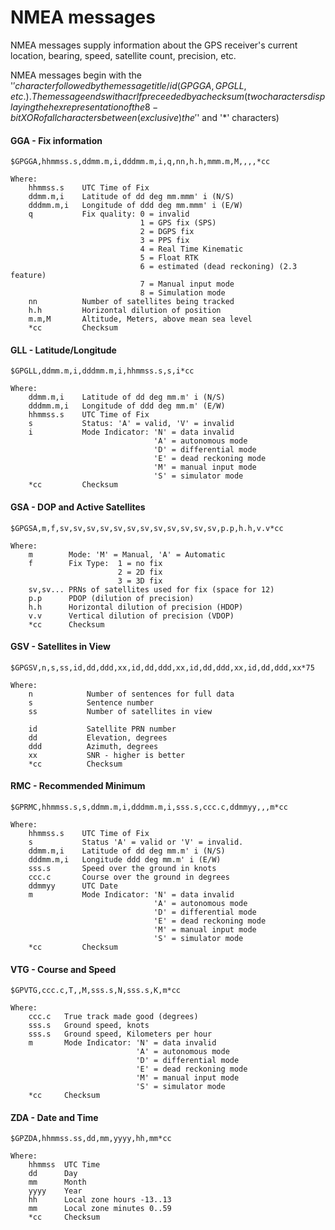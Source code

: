 # NMEA messages

NMEA messages supply information about the GPS receiver's current location, bearing, speed, satellite count, precision, etc.

NMEA messages begin with the '$' character followed by the message title/id (GPGGA, GPGLL, etc.). The message ends with a crlf preceeded by a checksum (two characters displaying the hex representation of the 8-bit XOR of all characters between (exclusive) the '$' and '\*' characters)

#### GGA - Fix information

```
$GPGGA,hhmmss.s,ddmm.m,i,dddmm.m,i,q,nn,h.h,mmm.m,M,,,,*cc

Where:
    hhmmss.s    UTC Time of Fix
    ddmm.m,i    Latitude of dd deg mm.mmm' i (N/S)
    dddmm.m,i   Longitude of ddd deg mm.mmm' i (E/W)
    q           Fix quality: 0 = invalid
                             1 = GPS fix (SPS)
                             2 = DGPS fix
                             3 = PPS fix
    	                     4 = Real Time Kinematic
    	                     5 = Float RTK
                             6 = estimated (dead reckoning) (2.3 feature)
	                         7 = Manual input mode
	                         8 = Simulation mode
    nn          Number of satellites being tracked
    h.h         Horizontal dilution of position
    m.m,M       Altitude, Meters, above mean sea level
    *cc         Checksum
```

#### GLL - Latitude/Longitude

```
$GPGLL,ddmm.m,i,dddmm.m,i,hhmmss.s,s,i*cc

Where:
    ddmm.m,i    Latitude of dd deg mm.m' i (N/S)
    dddmm.m,i   Longitude of ddd deg mm.m' (E/W)
    hhmmss.s    UTC Time of Fix
    s           Status: 'A' = valid, 'V' = invalid
    i           Mode Indicator: 'N' = data invalid
                                'A' = autonomous mode
                                'D' = differential mode
                                'E' = dead reckoning mode
                                'M' = manual input mode
                                'S' = simulator mode
    *cc         Checksum
```

#### GSA - DOP and Active Satellites

```
$GPGSA,m,f,sv,sv,sv,sv,sv,sv,sv,sv,sv,sv,sv,sv,p.p,h.h,v.v*cc

Where:
    m        Mode: 'M' = Manual, 'A' = Automatic
    f        Fix Type:  1 = no fix
                        2 = 2D fix
                        3 = 3D fix
    sv,sv... PRNs of satellites used for fix (space for 12)
    p.p      PDOP (dilution of precision)
    h.h      Horizontal dilution of precision (HDOP)
    v.v      Vertical dilution of precision (VDOP)
    *cc      Checksum
```

#### GSV - Satellites in View

```
$GPGSV,n,s,ss,id,dd,ddd,xx,id,dd,ddd,xx,id,dd,ddd,xx,id,dd,ddd,xx*75

Where:
    n            Number of sentences for full data
    s            Sentence number
    ss           Number of satellites in view

    id           Satellite PRN number
    dd           Elevation, degrees
    ddd          Azimuth, degrees
    xx           SNR - higher is better
    *cc          Checksum
```

#### RMC - Recommended Minimum

```
$GPRMC,hhmmss.s,s,ddmm.m,i,dddmm.m,i,sss.s,ccc.c,ddmmyy,,,m*cc

Where:
    hhmmss.s    UTC Time of Fix
    s           Status 'A' = valid or 'V' = invalid.
    ddmm.m,i    Latitude of dd deg mm.m' i (N/S)
    dddmm.m,i   Longitude ddd deg mm.m' i (E/W)
    sss.s       Speed over the ground in knots
    ccc.c       Course over the ground in degrees
    ddmmyy      UTC Date
    m           Mode Indicator: 'N' = data invalid
                                'A' = autonomous mode
                                'D' = differential mode
                                'E' = dead reckoning mode
                                'M' = manual input mode
                                'S' = simulator mode
    *cc         Checksum
```

#### VTG - Course and Speed

```
$GPVTG,ccc.c,T,,M,sss.s,N,sss.s,K,m*cc

Where:
    ccc.c   True track made good (degrees)
    sss.s   Ground speed, knots
    sss.s   Ground speed, Kilometers per hour
    m       Mode Indicator: 'N' = data invalid
                            'A' = autonomous mode
                            'D' = differential mode
                            'E' = dead reckoning mode
                            'M' = manual input mode
                            'S' = simulator mode
    *cc     Checksum
```

#### ZDA - Date and Time

```
$GPZDA,hhmmss.ss,dd,mm,yyyy,hh,mm*cc

Where:
    hhmmss  UTC Time
    dd      Day
    mm      Month
    yyyy    Year
    hh      Local zone hours -13..13
    mm      Local zone minutes 0..59
    *cc     Checksum
```
